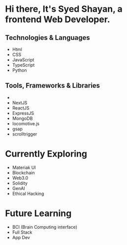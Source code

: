 <!--
**n8x-0/n8x-0** is a ✨ _special_ ✨ repository because its `README.md` (this file) appears on your GitHub profile.

Here are some ideas to get you started:

- 🔭 I’m currently working on ...
- 🌱 I’m currently learning ...
- 👯 I’m looking to collaborate on ...
- 🤔 I’m looking for help with ...
- 💬 Ask me about ...
- 📫 How to reach me: ...
- 😄 Pronouns: ...
- ⚡ Fun fact: ...
-->
# Hi there, It's Syed Shayan, a frontend Web Developer.

<h2>Technologies & Languages</h2>
<ul>
  <li>Html</li>
  <li>CSS</li>
  <li>JavaScript</li>
  <li>TypeScript</li>
  <li>Python</li>
</ul>

<h2>Tools, Frameworks & Libraries</h2>
<ul>
  <li>
    
  </li>
  <li>NextJS</li>
  <li>ReactJS</li>
  <li>ExpressJS</li>
  <li>MongoDB</li>
  <li>locomotive.js</li>
  <li>gsap</li>
  <li>scrolltrigger</li>
</ul>

# Currently Exploring
<ul>
  <li>Materiak UI</li>
  <li>Blockchain</li>
  <li>Web3.0</li>
  <li>Solidity</li>
  <li>GenAI</li>
  <li>Ethical Hacking</li>
</ul>

# Future Learning
<ul>
  <li>BCI (Brain Computing interface)</li>
  <li>Full Stack</li>
  <li>App Dev</li>
</ul>
